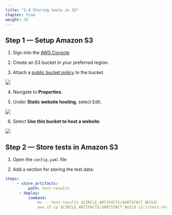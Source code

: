 ```yaml
---
title: "1.4 Storing tests in S3"
chapter: true
weight: 16
---
```


## Step 1 &mdash; Setup Amazon S3

1. Sign into the [AWS Console](https://console.aws.amazon.com/console/home)

2. Create an S3 bucket in your preferred region.

3. Attach a [public bucket policy](https://docs.aws.amazon.com/AmazonS3/latest/userguide/access-policy-language-overview.html) to the bucket.

![](https://tituschoi.com/wp-content/uploads/2017/08/aws-s3-bucket-policy.png)

4. Navigate to **Properties**.

5. Under **Static website hosting**, select Edit.

![](https://4sysops.com/wp-content/uploads/2019/04/Static-website-hosting-option.png)

6. Select **Use this bucket to host a website**.

![](https://i.stack.imgur.com/m1MQ9.png)

## Step 2 &mdash; Store tests in Amazon S3

1. Open the `config.yaml` file

2. Add a section for storing the test data:

```YAML
steps:
     - store_artifacts:
          path: test-results
      - deploy:
          command: 
              mv -- test-results $CIRCLE_ARTIFACTS/$ARTIFACT_BUILD
              aws s3 cp $CIRCLE_ARTIFACTS/$ARTIFACT_BUILD s3://test-results-bohrman/test-data/ --metadata {\"git_sha1\":\"$CIRCLE_SHA1\"}
```